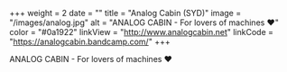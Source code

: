 +++
weight = 2
date = ""
title = "Analog Cabin (SYD)"
image = "/images/analog.jpg"
alt = "ANALOG CABIN - For lovers of machines ♥"
color = "#0a1922"
linkView = "http://www.analogcabin.net"
linkCode = "https://analogcabin.bandcamp.com/"
+++

ANALOG CABIN - For lovers of machines ♥